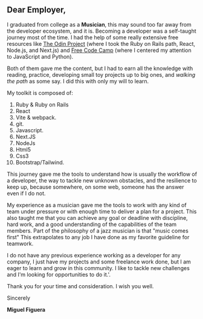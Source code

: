 ## Dear Employer,

I graduated from college as a **Musician**, this may sound too far away from the developer ecosystem, and it is. Becoming a developer was a self-taught journey most of the time. I had the help of some really extensive free resources like [The Odin Project](https://www.theodinproject.com/) (where I took the Ruby on Rails path, React, Node.js, and Next.js) and [Free Code Camp](https://www.freecodecamp.org/perrosaurio725) (where I centered my attention to JavaScript and Python).

Both of them gave me the content, but I had to earn all the knowledge with reading, practice, developing small toy projects up to big ones, and *walking the path* as some say. I did this with only my will to learn.

My toolkit is composed of:
1. Ruby & Ruby on Rails
2. React
3. Vite & webpack.
4. git.
5. Javascript.
6. Next.JS
7. NodeJs
8. Html5
9. Css3
10. Bootstrap/Tailwind.

This journey gave me the tools to understand how is usually the workflow of a developer, the way to tackle new unknown obstacles, and the resilience to keep up, because somewhere, on some web, someone has the answer even if I do not.

My experience as a musician gave me the tools to work with any kind of team under pressure or with enough time to deliver a plan for a project. This also taught me that you can achieve any goal or deadline with discipline, hard work, and a good understanding of the capabilities of the team members. Part of the philosophy of a jazz musician is that "music comes first" This extrapolates to any job I have done as my favorite guideline for teamwork.

I do not have any previous experience working as a developer for any company, I just have my projects and some freelance work done, but I am eager to learn and grow in this community. I like to tackle new challenges and I'm looking for opportunities to do it.'.

Thank you for your time and consideration. I wish you well.

Sincerely

**Miguel Figuera**